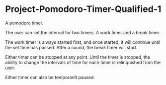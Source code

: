 # Project-Pomodoro-Timer-Qualified-1

A pomodoro timer. 

The user can set the interval for two timers. A work timer and a break timer.

The work timer is always started first, and once started, it will continue until the set time has passed. After a sound, the break timer will start.

Either timer can be stopped at any point. Until the timer is stopped, the ability to change the intervals of time for each timer is relinquished from the user.

Either timer can also be temporarilt paused.
